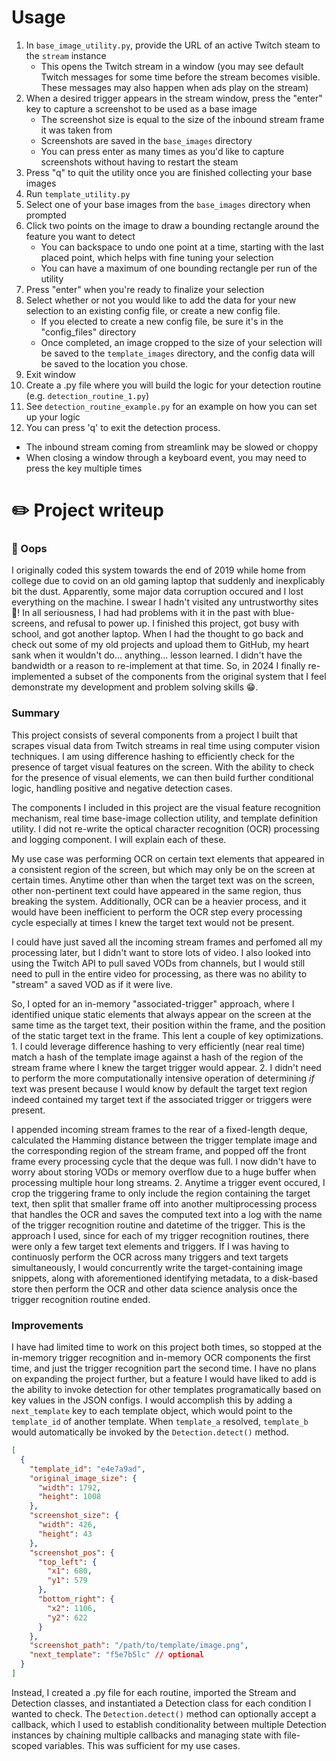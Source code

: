 # Usage

1. In `base_image_utility.py`, provide the URL of an active Twitch steam to the `stream` instance
   - This opens the Twitch stream in a window (you may see default Twitch messages for some time before the stream becomes visible. These messages may also happen when ads play on the stream)
2. When a desired trigger appears in the stream window, press the "enter" key to capture a screenshot to be used as a base image
   - The screenshot size is equal to the size of the inbound stream frame it was taken from
   - Screenshots are saved in the `base_images` directory
   - You can press enter as many times as you'd like to capture screenshots without having to restart the steam
3. Press "q" to quit the utility once you are finished collecting your base images
4. Run `template_utility.py`
5. Select one of your base images from the `base_images` directory when prompted
6. Click two points on the image to draw a bounding rectangle around the feature you want to detect
   - You can backspace to undo one point at a time, starting with the last placed point, which helps with fine tuning your selection
   - You can have a maximum of one bounding rectangle per run of the utility
7. Press "enter" when you're ready to finalize your selection
8. Select whether or not you would like to add the data for your new selection to an existing config file, or create a new config file.
   - If you elected to create a new config file, be sure it's in the "config_files" directory
   - Once completed, an image cropped to the size of your selection will be saved to the `template_images` directory, and the config data will be saved to the location you chose.
9. Exit window
10. Create a .py file where you will build the logic for your detection routine (e.g. `detection_routine_1.py`)
11. See `detection_routine_example.py` for an example on how you can set up your logic
12. You can press 'q' to exit the detection process.

- The inbound stream coming from streamlink may be slowed or choppy
- When closing a window through a keyboard event, you may need to press the key multiple times

# ✏️ Project writeup

### 🫢 Oops

I originally coded this system towards the end of 2019 while home from college due to covid on an old gaming laptop that suddenly and inexplicably bit the dust. Apparently, some major data corruption occured and I lost everything on the machine. I swear I hadn't visited any untrustworthy sites 👀! In all seriousness, I had had problems with it in the past with blue-screens, and refusal to power up. I finished this project, got busy with school, and got another laptop. When I had the thought to go back and check out some of my old projects and upload them to GitHub, my heart sank when it wouldn't do... anything... lesson learned. I didn't have the bandwidth or a reason to re-implement at that time. So, in 2024 I finally re-implemented a subset of the components from the original system that I feel demonstrate my development and problem solving skills 😁.

### Summary

This project consists of several components from a project I built that scrapes visual data from Twitch streams in real time using computer vision techniques. I am using difference hashing to efficiently check for the presence of target visual features on the screen. With the ability to check for the presence of visual elements, we can then build further conditional logic, handling positive and negative detection cases.

The components I included in this project are the visual feature recognition mechanism, real time base-image collection utility, and template definition utility. I did not re-write the optical character recognition (OCR) processing and logging component. I will explain each of these.

My use case was performing OCR on certain text elements that appeared in a consistent region of the screen, but which may only be on the screen at certain times. Anytime other than when the target text was on the screen, other non-pertinent text could have appeared in the same region, thus breaking the system. Additionally, OCR can be a heavier process, and it would have been inefficient to perform the OCR step every processing cycle especially at times I knew the target text would not be present.

I could have just saved all the incoming stream frames and perfomed all my processing later, but I didn't want to store lots of video. I also looked into using the Twitch API to pull saved VODs from channels, but I would still need to pull in the entire video for processing, as there was no ability to "stream" a saved VOD as if it were live.

So, I opted for an in-memory "associated-trigger" approach, where I identified unique static elements that always appear on the screen at the same time as the target text, their position within the frame, and the position of the static target text in the frame. This lent a couple of key optimizations. 1. I could leverage difference hashing to very efficiently (near real time) match a hash of the template image against a hash of the region of the stream frame where I knew the target trigger would appear. 2. I didn't need to perform the more computationally intensive operation of determining _if_ text was present because I would know by default the target text region indeed contained my target text if the associated trigger or triggers were present.

I appended incoming stream frames to the rear of a fixed-length deque, calculated the Hamming distance between the trigger template image and the corresponding region of the stream frame, and popped off the front frame every processing cycle that the deque was full. I now didn't have to worry about storing VODs or memory overflow due to a huge buffer when processing multiple hour long streams. 2. Anytime a trigger event occured, I crop the triggering frame to only include the region containing the target text, then split that smaller frame off into another multiprocessing process that handles the OCR and saves the computed text into a log with the name of the trigger recognition routine and datetime of the trigger. This is the approach I used, since for each of my trigger recognition routines, there were only a few target text elements and triggers. If I was having to continuosly perform the OCR across many triggers and text targets simultaneously, I would concurrently write the target-containing image snippets, along with aforementioned identifying metadata, to a disk-based store then perform the OCR and other data science analysis once the trigger recognition routine ended.

### Improvements

I have had limited time to work on this project both times, so stopped at the in-memory trigger recognition and in-memory OCR components the first time, and just the trigger recognition part the second time. I have no plans on expanding the project further, but a feature I would have liked to add is the ability to invoke detection for other templates programatically based on key values in the JSON configs. I would accomplish this by adding a `next_template` key to each template object, which would point to the `template_id` of another template. When `template_a` resolved, `template_b` would automatically be invoked by the `Detection.detect()` method.

```json
[
  {
    "template_id": "e4e7a9ad",
    "original_image_size": {
      "width": 1792,
      "height": 1008
    },
    "screenshot_size": {
      "width": 426,
      "height": 43
    },
    "screenshot_pos": {
      "top_left": {
        "x1": 680,
        "y1": 579
      },
      "bottom_right": {
        "x2": 1106,
        "y2": 622
      }
    },
    "screenshot_path": "/path/to/template/image.png",
    "next_template": "f5e7b5lc" // optional
  }
]
```

Instead, I created a .py file for each routine, imported the Stream and Detection classes, and instantiated a Detection class for each condition I wanted to check. The `Detection.detect()` method can optionally accept a callback, which I used to establish conditionality between multiple Detection instances by chaining multiple callbacks and managing state with file-scoped variables. This was sufficient for my use cases.
